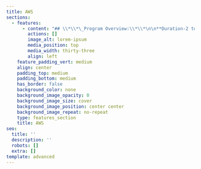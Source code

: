 ```yaml
---
title: AWS
sections:
  - features:
      - content: "## \\*\\*\_Program Overview:\\*\\*\n\n**Duration-2 to 3 Months**\n\n**Eligibility Criteria – No Eligibility Criteria.**\n\n**Basic concepts provided by Eduprajna Institute.**\n\n**Lifetime Access to Eduprajna Institute LAB(Syllabus Copies , Recorded\_\_ videos)**\n\n**Lifetime doubt clearness.**\n\n**All IT courses Global Certification Available.**\n\n**Placement Support**\n\n**Resume preparation & Soft skill training 1 week**\n\n**project support.**\n\n### **Syllabus:**\n\n\n**AWS Cloud:\_ **\n\nIntroduction to Cloud Computing\_ \n\nIntroduction & Overview\_ \n\nWhat You'll Need Getting Started\_ \n\nuEssential Characteristics of Cloud\nComputing\_ \n\nService Models in Cloud computing\_ \n\nIntroduction to AWS\_ \n\nAWS Account creation\_ \n\nFee tier limitations overview\_ \n\nWhat is cloud computing?\_ \n\nGlobal Infrastructure of AWS\_ \n\n\nAWS Services Walkthrough-High-level\_ \n\nManagement Console Walkthrough\_ \n\nBasic Account Management Setting \n\n Introduction to Billing Dashboard\n& Cost Explorer\_ \n\nWhat is Regions in AWS?\_ \n\nWhat is Availability Zones in AWS?\_ \n\nWhat used to happen when there was no\ncloud?\_ \n\nWhat are the advantages of cloud?\_ \n\nWhy we should learn only AWS?\_ \n\nService Level Agreement (SLA) of AWS\nover data and its security\_ \n\nHow AWS is leading cloud market?\_ \n\nAWS Certifications\_ \n\n\n**EC2 (Elastic Compute Cloud): **\r\n\nEC2 - The Backbone of AWS\_ \n\nWhat is EC2 (Elastic Compute Cloud)\_ \n\nScaling features of EC2\_ \n\nLimitations of EC2\_ \n\nTypes of Operating systems\_ \n\nWindows and its versions\_ \n\nUnix and its flavors\_ \n\nLinux and its flavors\_ \n\nInstance types\_\n\nFree tire limitations of EC2 \n\n\rWhat is EBS (Elastic Block Store)?\_ \n\nTypes of Storages\_ \n\nDifference between Object and Block\nstores\_ \n\nLaunching Windows Server\_ \n\nLaunching Linux Server\n\n Launching Web Server (Apache)\_ \n\nHow to crate simple website?\_ \n\nSystem Ports & Security groups\_ \n\nKey pairs (Pem \\&PPK)\_ \n\nPutty Tool installation and\nconfiguration\_ \n\nPutty Gen Tool installation and\nconfiguration\_ \n\nStopping & Terminating EC2\nInstances\_ \n\nLoad Balancer Theory\_ \n\nTypes of Load Balancer in AWS\_ \n\n\nLoad Balancers and Health Checks\_ \n\nUser data\_ \n\nWeb traffic flow\_ \n\nAttaching servers to Load Balancer \n\nWhat is Launch configuration \n\nHow to configure Launch\nconfiguration\_ \n\nWhat is Auto Scaling\_ \n\nConfiguration of Auto Scaling\_ \n\nScale up & Scale down policies\_ \n\nSetting Alarms\_ \n\nStatus Checks\_ \n\nInstance Status Checks\_ \n\nInstance Status Checks\_ \n\nProtection from Accidental\nTermination\_ \n\nEncryption of EBS Volumes\_ \n\nDelete on Termination of EBS Volumes\_ \n\n\n\nPricing models of EC2 Instances\_ 42. Types of EBS Volumes\_ \n\nDifference between SSD & HDD\_ \n\nUpgrading EBS volumes\_ \n\nConverting the type of EBS Volumes\_ \n\nAttaching & Detaching EBS volumes\nto EC2 instances\_ \n\nAmazon Machine Images (AMIs)\_ \nSnapshots\_ \n\nCreating our own Amazon Machine Images\n(AMIs)\_ \n\nDeletion sequence as per\ndependencies\_ \n\n\n**S3 (Simple Storage Service)\_ **\n\nWhat is S3?\_ \n\nWhat is Object storage?\_ \n\nBenefits of using S3\_ \n\nLimitations of S3\_ \n\nS3 bucket naming convention\_ \n\nPublic & private options\_ \n\nSecurity & Reliability of S3\_ \n\nTiered Storage\_ \n\nStatic website hosting\_ \n\nS3 bucket Tags\_ \n\n\nCross Origin Resource Sharing (CORS)\_\n\n\nLifecycle Management\_ \n\nVersioning\_ \n\nEncryption\_ \n\nBucket Permissions\_ \n\nAccess control lists\_ \n\nBucket policy\_ \n\nStorage Classes/Tiers\_ \n\nS3 Glacier\_ \n\n\nS3 Storage Classes/Tiers - Prices\_ \n\nS3 - Charges\_ \n\nTransfer Acceleration\_ \n\nEdge locations/End Points\_ \n\nCross Region Replication\_ \n\nObject Metadata\_ \n\nSummary\_\n\n\n\n\n\n\n\n\n\n\n\n\n\n\n\n\n\n\n\n\n\n\n\n\n\n\n\n\n\n\n\n\n\n\n\n\n\n\n\n\n\n\n\n\n\n\n\n\n\n\n***\n"
        actions: []
        image_alt: lorem-ipsum
        media_position: top
        media_width: thirty-three
        align: left
    feature_padding_vert: medium
    align: center
    padding_top: medium
    padding_bottom: medium
    has_border: false
    background_color: none
    background_image_opacity: 0
    background_image_size: cover
    background_image_position: center center
    background_image_repeat: no-repeat
    type: features_section
    title: AWS
seo:
  title: ''
  description: ''
  robots: []
  extra: []
template: advanced
---
```


